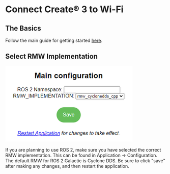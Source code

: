 # Connect Create® 3 to Wi-Fi
## The Basics
Follow the main guide for getting started [here](https://edu.irobot.com/create3-setup).

## Select RMW Implementation
![Application Configuration Detail](data/appconfig.png)

If you are planning to use ROS 2, make sure you have selected the correct RMW implementation.
This can be found in Application &rarr; Configuration.
The default RMW for ROS 2 Galactic is Cyclone DDS.
Be sure to click "save" after making any changes, and then restart the application.

